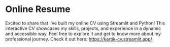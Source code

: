 # Online Resume

Excited to share that I’ve built my online CV using Streamlit and Python! This interactive CV showcases my skills, projects, and experience in a dynamic and accessible way. Feel free to explore it and get to know more about my professional journey. Check it out here: https://kartik-cv.streamlit.app/
